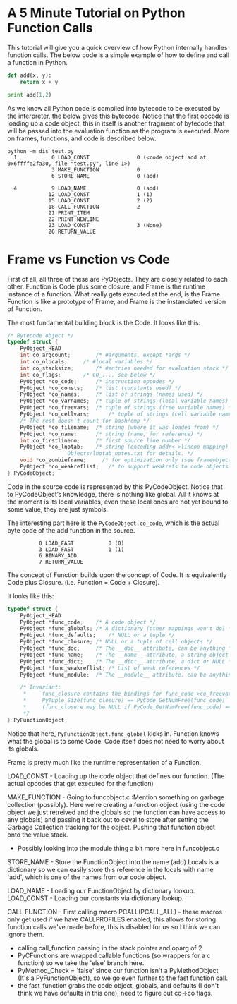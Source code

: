 A 5 Minute Tutorial on Python Function Calls
=====
This tutorial will give you a quick overview of how Python internally handles function calls. The below code is a simple example of how to define and call a function in Python.
``` Python
def add(x, y):
    return x + y

print add(1,2)
```
As we know all Python code is compiled into bytecode to be executed by the interpreter, the below gives this bytecode. Notice that the first opcode is loading up a code object, this in itself is another fragment of bytecode that will be passed into the evaluation function as the program is executed. More on frames, functions, and code is described below.
```
python -m dis test.py
  1           0 LOAD_CONST               0 (<code object add at 0x6ffffe2fa30, file "test.py", line 1>)
              3 MAKE_FUNCTION            0
              6 STORE_NAME               0 (add)

  4           9 LOAD_NAME                0 (add)
             12 LOAD_CONST               1 (1)
             15 LOAD_CONST               2 (2)
             18 CALL_FUNCTION            2
             21 PRINT_ITEM
             22 PRINT_NEWLINE
             23 LOAD_CONST               3 (None)
             26 RETURN_VALUE
```
Frame vs Function vs Code
====

First of all, all three of these are PyObjects. They are closely related to each other. 
Function is Code plus some closure, and Frame is the runtime instance of a function.
What really gets executed at the end, is the Frame. Function is like a prototype of 
Frame, and Frame is the instanciated version of Function.

The most fundamental building block is the Code.
It looks like this:
``` C++
/* Bytecode object */
typedef struct {
    PyObject_HEAD
    int co_argcount;		/* #arguments, except *args */
    int co_nlocals;		/* #local variables */
    int co_stacksize;		/* #entries needed for evaluation stack */
    int co_flags;		/* CO_..., see below */
    PyObject *co_code;		/* instruction opcodes */
    PyObject *co_consts;	/* list (constants used) */
    PyObject *co_names;		/* list of strings (names used) */
    PyObject *co_varnames;	/* tuple of strings (local variable names) */
    PyObject *co_freevars;	/* tuple of strings (free variable names) */
    PyObject *co_cellvars;      /* tuple of strings (cell variable names) */
    /* The rest doesn't count for hash/cmp */
    PyObject *co_filename;	/* string (where it was loaded from) */
    PyObject *co_name;		/* string (name, for reference) */
    int co_firstlineno;		/* first source line number */
    PyObject *co_lnotab;	/* string (encoding addr<->lineno mapping) See
				   Objects/lnotab_notes.txt for details. */
    void *co_zombieframe;     /* for optimization only (see frameobject.c) */
    PyObject *co_weakreflist;   /* to support weakrefs to code objects */
} PyCodeObject;
```
Code in the source code is represented by this PyCodeObject. 
Notice that to PyCodeObject’s knowledge, there is nothing like global. All it knows at the moment is
its local variables, even these local ones are not yet bound to some value, they are just symbols.

The interesting part here is the `PyCodeObject.co_code`, which is the actual byte code of the add
function in the source.

```
          0 LOAD_FAST           0 (0)
          3 LOAD_FAST           1 (1)
          6 BINARY_ADD
          7 RETURN_VALUE
```

The concept of Function builds upon the concept of Code. It is equivalently Code plus Closure.
(i.e. Function = Code + Closure).

It looks like this:
``` C++
typedef struct {
    PyObject_HEAD
    PyObject *func_code;	/* A code object */
    PyObject *func_globals;	/* A dictionary (other mappings won't do) */
    PyObject *func_defaults;	/* NULL or a tuple */
    PyObject *func_closure;	/* NULL or a tuple of cell objects */
    PyObject *func_doc;		/* The __doc__ attribute, can be anything */
    PyObject *func_name;	/* The __name__ attribute, a string object */
    PyObject *func_dict;	/* The __dict__ attribute, a dict or NULL */
    PyObject *func_weakreflist;	/* List of weak references */
    PyObject *func_module;	/* The __module__ attribute, can be anything */

    /* Invariant:
     *     func_closure contains the bindings for func_code->co_freevars, so
     *     PyTuple_Size(func_closure) == PyCode_GetNumFree(func_code)
     *     (func_closure may be NULL if PyCode_GetNumFree(func_code) == 0).
     */
} PyFunctionObject;
```

Notice that here, `PyFunctionObject.func_global` kicks in. Function knows what the global is to some Code. Code itself 
does not need to worry about its globals.  

Frame is pretty much like the runtime representation of a Function.


LOAD_CONST - Loading up the code object that defines our function. (The actual opcodes that get executed for the function)

MAKE_FUNCTION - Going to funcobject.c :Mention something on garbage collection (possibly). Here we're creating a function object (using the code object we just retreived and the globals so the function can have access to any globals) and passing it back out to ceval to store after setting the Garbage Collection tracking for the object. Pushing that function object onto the value stack.

- Possibly looking into the module thing a bit more here in funcobject.c

STORE_NAME - Store the FunctionObject into the name (add) Locals is a dictionary so we can easily store this reference in the locals with name 'add', which is one of the names from our code object.

LOAD_NAME - Loading our FunctionObject by dictionary lookup.
LOAD_CONST - Loading our constants via dictionary lookup.

CALL FUNCTION - First calling macro PCALL(PCALL_ALL)  - these macros only get used if we have CALLPROFILES enabled, this allows for storing function calls we've made before, this is disabled for us so I think we can ignore them.
- calling call_function passing in the stack pointer and oparg of 2
- PyCFunctions are wrapped callable functions (so wrappers for a c function) so we take the 'else' branch here.
- PyMethod_Check = 'false' since our function isn't a PyMethodObject (It's a PyFunctionObject), so we go even further to the fast function call.
- the fast_function grabs the code object, globals, and defaults (I don't think we have defaults in this one), need to figure out co->co flags.
